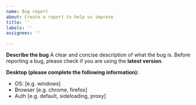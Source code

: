 ```yaml
---
name: Bug report
about: Create a report to help us improve
title: ''
labels: ''
assignees: ''

---
```


**Describe the bug**
A clear and concise description of what the bug is.
Before reporting a bug, please check if you are using the **latest version**.

**Desktop (please complete the following information):**
 - OS: [e.g. windows]
 - Browser [e.g. chrome, firefox]
 - Auth [e.g. default, sideloading, proxy] 

<!--
**Logs**
Logs are very helpful, but are not very anonymous.  
To preserve your anonymity you should **not post logs here**!
However, if you want to share your logs with me, send them with the issue number by mail to montroly@protonmail.com.
--> 
